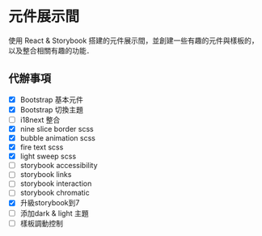# 元件展示間

使用 React & Storybook 搭建的元件展示間，並創建一些有趣的元件與樣板的，以及整合相關有趣的功能．

## 代辦事項

- [X] Bootstrap 基本元件
- [X] Bootstrap 切換主題
- [ ] i18next 整合
- [X] nine slice border scss
- [X] bubble animation scss
- [X] fire text scss
- [X] light sweep scss
- [ ] storybook accessibility
- [ ] storybook links
- [ ] storybook interaction
- [ ] storybook chromatic
- [X] 升級storybook到7
- [ ] 添加dark & light 主題
- [ ] 樣板調動控制
